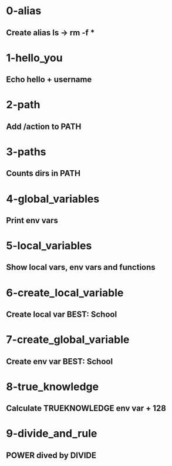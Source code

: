 # 0-alias
## Create alias ls -> rm -f *

# 1-hello_you
## Echo hello + username

# 2-path
## Add /action to PATH

# 3-paths
## Counts dirs in PATH

# 4-global_variables
## Print env vars

# 5-local_variables
## Show local vars, env vars and functions

# 6-create_local_variable
## Create local var BEST: School

# 7-create_global_variable
## Create env var BEST: School

# 8-true_knowledge
## Calculate TRUEKNOWLEDGE env var + 128

# 9-divide_and_rule
## POWER dived by DIVIDE
